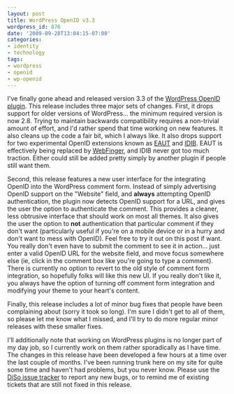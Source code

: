 ```yaml
---
layout: post
title: WordPress OpenID v3.3
wordpress_id: 876
date: '2009-09-28T13:04:15-07:00'
categories:
- identity
- technology
tags:
- wordpress
- openid
- wp-openid
---
```

I've finally gone ahead and released version 3.3 of the [WordPress OpenID plugin][].  This release includes three major sets of changes.  First, it drops support for older versions of WordPress... the minimum required version is now 2.8.  Trying to maintain backwards compatibility requires a non-trivial amount of effort, and I'd rather spend that time working on new features.  It also cleans up the code a fair bit, which I always like.  It also drops support for two experimental OpenID extensions known as [EAUT][] and [IDIB][].  EAUT is effectively being replaced by [WebFinger][], and IDIB never got too much traction.  Either could still be added pretty simply by another plugin if people still want them.

Second, this release features a new user interface for the integrating OpenID into the WordPress comment form.  Instead of simply advertising OpenID support on the "Website" field, and **always** attempting OpenID authentication, the plugin now detects OpenID support for a URL, and gives the user the option to authenticate the comment.  This provides a cleaner, less obtrusive interface that should work on most all themes.  It also gives the user the option to **not** authentication that particular comment if they don't want (particularly useful if you're on a mobile device or in a hurry and don't want to mess with OpenID).  Feel free to try it out on this post if want.  You really don't even have to submit the comment to see it in action... just enter a valid OpenID URL for the website field, and move focus somewhere else (ie, click in the comment box like you're going to type a comment).  There is currently no option to revert to the old style of comment form integration, so hopefully folks will like this new UI.  If you really don't like it, you always have the option of turning off comment form integration and modifying your theme to your heart's content.

Finally, this release includes a lot of minor bug fixes that people have been complaining about (sorry it took so long).  I'm sure I didn't get to all of them, so please let me know what I missed, and I'll try to do more regular minor releases with these smaller fixes.

I'll additionally note that working on WordPress plugins is no longer part of my day job, so I currently work on them rather sporadically as I have time.  The changes in this release have been developed a few hours at a time over the last couple of months.  I've been running trunk here on my site for quite some time and haven't had problems, but you never know.  Please use the [DiSo issue tracker][] to report any new bugs, or to remind me of existing tickets that are still not fixed in this release.

[WordPress OpenID plugin]: http://wordpress.org/extend/plugins/openid
[EAUT]: http://eaut.org/
[IDIB]: http://code.google.com/p/idib/
[WebFinger]: http://code.google.com/p/webfinger/
[DiSo issue tracker]: http://code.google.com/p/diso/issues
